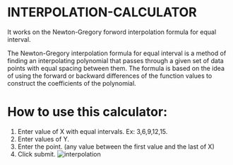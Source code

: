 # INTERPOLATION-CALCULATOR

It works on the Newton-Gregory forword interpolation formula for equal interval.

The Newton-Gregory interpolation formula for equal interval is a method of finding an interpolating polynomial that passes through a given set of data points with equal spacing between them. The formula is based on the idea of using the forward or backward differences of the function values to construct the coefficients of the polynomial.

# How to use this calculator:

1.  Enter value of X with equal intervals. Ex: 3,6,9,12,15.
2.  Enter values of Y.
3.  Enter the point. (any value between the first value and the last of X)
4.  Click submit.
    ![interpolation](https://github.com/Shivamtiwari6393/INTERPOLATION-CALCULATOR/assets/115101868/12d891aa-af0f-4056-aa81-3e09512ef615)
